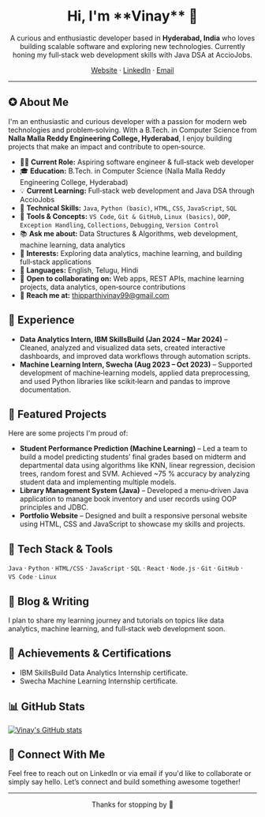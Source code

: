 <h1 align="center">Hi, I'm **Vinay** 👋</h1>

<p align="center">
A curious and enthusiastic developer based in <strong>Hyderabad, India</strong> who loves building scalable software and exploring new technologies. Currently honing my full‑stack web development skills with Java DSA at AccioJobs.
</p>

<p align="center">
<a href="https://your-website.com">Website</a> ·
<a href="https://www.linkedin.com/in/vinaythipparthi">LinkedIn</a> ·
<a href="mailto:thipparthivinay99@gmail.com">Email</a>
</p>

---

## ✪️ About Me

I'm an enthusiastic and curious developer with a passion for modern web technologies and problem‑solving. With a B.Tech. in Computer Science from **Nalla Malla Reddy Engineering College, Hyderabad**, I enjoy building projects that make an impact and contribute to open‑source.

- 👨‍💻 **Current Role:** Aspiring software engineer & full‑stack web developer
- 🎓 **Education:** B.Tech. in Computer Science (Nalla Malla Reddy Engineering College, Hyderabad)
- 💡 **Current Learning:** Full‑stack web development and Java DSA through AccioJobs
- 🧠 **Technical Skills:** `Java`, `Python (basic)`, `HTML`, `CSS`, `JavaScript`, `SQL`
- 🚧️ **Tools & Concepts:** `VS Code`, `Git & GitHub`, `Linux (basics)`, `OOP`, `Exception Handling`, `Collections`, `Debugging`, `Version Control`
- 📚 **Ask me about:** Data Structures & Algorithms, web development, machine learning, data analytics
- 🎀 **Interests:** Exploring data analytics, machine learning, and building full‑stack applications
- 👥 **Languages:** English, Telugu, Hindi
- 🤝 **Open to collaborating on:** Web apps, REST APIs, machine learning projects, data analytics, open‑source contributions
- 📧 **Reach me at:** [thipparthivinay99@gmail.com](mailto:thipparthivinay99@gmail.com)

## 💼 Experience

- **Data Analytics Intern, IBM SkillsBuild (Jan 2024 – Mar 2024)** – Cleaned, analyzed and visualized data sets, created interactive dashboards, and improved data workflows through automation scripts.
- **Machine Learning Intern, Swecha (Aug 2023 – Oct 2023)** – Supported development of machine‑learning models, applied data preprocessing, and used Python libraries like scikit‑learn and pandas to improve documentation.

## 🚀 Featured Projects

Here are some projects I'm proud of:

- **Student Performance Prediction (Machine Learning)** – Led a team to build a model predicting students’ final grades based on midterm and departmental data using algorithms like KNN, linear regression, decision trees, random forest and SVM. Achieved ~75 % accuracy by analyzing student data and implementing multiple models.
- **Library Management System (Java)** – Developed a menu‑driven Java application to manage book inventory and user records using OOP principles and JDBC.
- **Portfolio Website** – Designed and built a responsive personal website using HTML, CSS and JavaScript to showcase my skills and projects.

## 🚧 Tech Stack & Tools

`Java` · `Python` · `HTML/CSS` · `JavaScript` · `SQL` · `React` · `Node.js` · `Git` · `GitHub` · `VS Code` · `Linux`

## 📝 Blog & Writing

I plan to share my learning journey and tutorials on topics like data analytics, machine learning, and full‑stack web development soon.

## 🏅 Achievements & Certifications

- IBM SkillsBuild Data Analytics Internship certificate.
- Swecha Machine Learning Internship certificate.

## 📊 GitHub Stats

[![Vinay's GitHub stats](https://github-readme-stats.vercel.app/api?username=vinaythipparthi&show_icons=true&hide_title=true)](https://github.com/vinaythipparthi)

## 🤝 Connect With Me

Feel free to reach out on LinkedIn or via email if you'd like to collaborate or simply say hello. Let’s connect and build something awesome together!

---

<p align="center">Thanks for stopping by 🌛</p>
